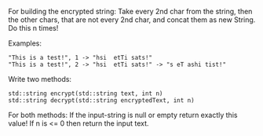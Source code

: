 For building the encrypted string:
Take every 2nd char from the string, then the other chars, that are not every 2nd char, and concat them as new String.
Do this n times!

Examples:

```
"This is a test!", 1 -> "hsi  etTi sats!"
"This is a test!", 2 -> "hsi  etTi sats!" -> "s eT ashi tist!"
```

Write two methods:

```
std::string encrypt(std::string text, int n)
std::string decrypt(std::string encryptedText, int n)
```

For both methods:
If the input-string is null or empty return exactly this value!
If n is <= 0 then return the input text.

